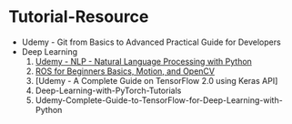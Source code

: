 # Tutorial-Resource
- Udemy - Git from Basics to Advanced Practical Guide for Developers
- Deep Learning
    1. [Udemy - NLP - Natural Language Processing with Python](https://youtube.com/playlist?list=PLpu5MZcFFoWy0gBZHIpypw8rcIxlZR93I)
    2. [ROS for Beginners Basics, Motion, and OpenCV](https://youtube.com/playlist?list=PLpu5MZcFFoWxc1S7pnPFmSP4YILYNXPwU)
    3. [Udemy - A Complete Guide on TensorFlow 2.0 using Keras API]
    4. Deep-Learning-with-PyTorch-Tutorials
    5. Udemy-Complete-Guide-to-TensorFlow-for-Deep-Learning-with-Python
